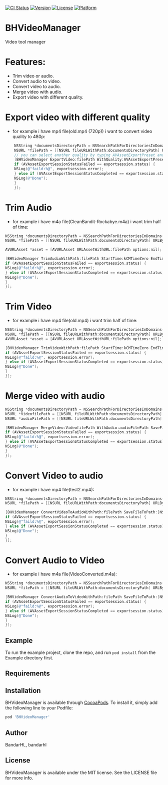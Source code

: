 
[![CI Status](https://img.shields.io/travis/BandarHL/BHVideoManager.svg?style=flat)](https://travis-ci.org/BandarHL/BHVideoManager)
[![Version](https://img.shields.io/cocoapods/v/BHVideoManager.svg?style=flat)](https://cocoapods.org/pods/BHVideoManager)
[![License](https://img.shields.io/cocoapods/l/BHVideoManager.svg?style=flat)](https://cocoapods.org/pods/BHVideoManager)
[![Platform](https://img.shields.io/cocoapods/p/BHVideoManager.svg?style=flat)](https://cocoapods.org/pods/BHVideoManager)

# BHVideoManager
Video tool manager

# Features:
- Trim video or audio.
- Convert audio to video.
- Convert video to audio.
- Merge video with audio.
- Export video with different quality.

# Export video with different quality
- for example i have mp4 file(old.mp4 (720p)) i want to convert video quality to 480p:
```objective-c
    NSString *documentsDirectoryPath = NSSearchPathForDirectoriesInDomains(NSDocumentDirectory, NSUserDomainMask, true)[0];
    NSURL *filePath = [[NSURL fileURLWithPath:documentsDirectoryPath] URLByAppendingPathComponent:@"old.mp4"];
    // you can select another quality by typing AVAssetExportPreset and xcode will show you :)
    [BHVideoManager ExportVideo:filePath WithQuality:AVAssetExportPreset640x480 SaveFileToPath:[NSURL fileURLWithPath:documentsDirectoryPath] TitleFile:@"videoExported" CompletionHandler:^(AVAssetExportSession *exportsession) {
    if (AVAssetExportSessionStatusFailed == exportsession.status) {
    NSLog(@"faild:%@", exportsession.error);
    } else if (AVAssetExportSessionStatusCompleted == exportsession.status) {
    NSLog(@"Done");
    }
    }];
```

# Trim Audio

- for example i have m4a file(CleanBandit-Rockabye.m4a) i want trim half of time:
 ``` objective-c
 NSString *documentsDirectoryPath = NSSearchPathForDirectoriesInDomains(NSDocumentDirectory, NSUserDomainMask, true)[0];
 NSURL *filePath = [[NSURL fileURLWithPath:documentsDirectoryPath] URLByAppendingPathComponent:@"CleanBandit-Rockabye.m4a"];
 
 AVURLAsset *asset = [AVURLAsset URLAssetWithURL:filePath options:nil];
 
 [BHVideoManager TrimAudioWithPath:filePath StartTime:kCMTimeZero EndTime:CMTimeMake(asset.duration.value /2, asset.duration.timescale) SaveFileToPath:[NSURL fileURLWithPath:documentsDirectoryPath] TitleFile:@"test" CompletionHandler:^(AVAssetExportSession *exportsession) {
 if (AVAssetExportSessionStatusFailed == exportsession.status) {
 NSLog(@"faild:%@", exportsession.error);
 } else if (AVAssetExportSessionStatusCompleted == exportsession.status) {
 NSLog(@"Done");
 }
 }];
```


# Trim Video

- for example i have mp4 file(old.mp4) i want trim half of time:
``` objective-c
NSString *documentsDirectoryPath = NSSearchPathForDirectoriesInDomains(NSDocumentDirectory, NSUserDomainMask, true)[0];
NSURL *filePath = [[NSURL fileURLWithPath:documentsDirectoryPath] URLByAppendingPathComponent:@"old.mp4"];
AVURLAsset *asset = [AVURLAsset URLAssetWithURL:filePath options:nil];

[BHVideoManager TrimVideoWithPath:filePath StartTime:kCMTimeZero EndTime:CMTimeMake(asset.duration.value/2, asset.duration.timescale) SaveFileToPath:[NSURL fileURLWithPath:documentsDirectoryPath] TitleFile:@"test2" CompletionHandler:^(AVAssetExportSession *exportsession) {
if (AVAssetExportSessionStatusFailed == exportsession.status) {
NSLog(@"faild:%@", exportsession.error);
} else if (AVAssetExportSessionStatusCompleted == exportsession.status) {
NSLog(@"Done");
}
}];
```

# Merge video with audio
``` objective-c
NSString *documentsDirectoryPath = NSSearchPathForDirectoriesInDomains(NSDocumentDirectory, NSUserDomainMask, true)[0];
NSURL *VideofilePath = [[NSURL fileURLWithPath:documentsDirectoryPath] URLByAppendingPathComponent:@"test2.mp4"];
NSURL *audioFilePath = [[NSURL fileURLWithPath:documentsDirectoryPath] URLByAppendingPathComponent:@"test.m4a"];

[BHVideoManager MergeVideo:VideofilePath WithAudio:audioFilePath SaveFileToPath:[NSURL fileURLWithPath:documentsDirectoryPath] TitleFile:@"VideoMerged" CompletionHandler:^(AVAssetExportSession *exportsession) {
if (AVAssetExportSessionStatusFailed == exportsession.status) {
NSLog(@"faild:%@", exportsession.error);
} else if (AVAssetExportSessionStatusCompleted == exportsession.status) {
NSLog(@"Done");
}
}];
```


# Convert Video to audio

- for example i have mp4 file(test2.mp4):
``` objective-c
NSString *documentsDirectoryPath = NSSearchPathForDirectoriesInDomains(NSDocumentDirectory, NSUserDomainMask, true)[0];
NSURL *filePath = [[NSURL fileURLWithPath:documentsDirectoryPath] URLByAppendingPathComponent:@"test2.mp4"];

[BHVideoManager ConvertVideoToAudioWithPath:filePath SaveFileToPath:[NSURL fileURLWithPath:documentsDirectoryPath] TitleFile:@"VideoConverted" CompletionHandler:^(AVAssetExportSession *exportsession) {
if (AVAssetExportSessionStatusFailed == exportsession.status) {
NSLog(@"faild:%@", exportsession.error);
} else if (AVAssetExportSessionStatusCompleted == exportsession.status) {
NSLog(@"Done");
}
}];
```

# Convert Audio to Video

- for example i have m4a file(VideoConverted.m4a):
``` objective-c
NSString *documentsDirectoryPath = NSSearchPathForDirectoriesInDomains(NSDocumentDirectory, NSUserDomainMask, true)[0];
NSURL *filePath = [[NSURL fileURLWithPath:documentsDirectoryPath] URLByAppendingPathComponent:@"VideoConverted.m4a"];

[BHVideoManager ConvertAudioToVideoWithPath:filePath SaveFileToPath:[NSURL fileURLWithPath:documentsDirectoryPath] TitleFile:@"AudioConverted" CompletionHandler:^(AVAssetExportSession *exportsession) {
if (AVAssetExportSessionStatusFailed == exportsession.status) {
NSLog(@"faild:%@", exportsession.error);
} else if (AVAssetExportSessionStatusCompleted == exportsession.status) {
NSLog(@"Done");
}
}];
```
## Example

To run the example project, clone the repo, and run `pod install` from the Example directory first.

## Requirements

## Installation

BHVideoManager is available through [CocoaPods](https://cocoapods.org). To install
it, simply add the following line to your Podfile:

```ruby
pod 'BHVideoManager'
```

## Author

BandarHL, bandarhl

## License

BHVideoManager is available under the MIT license. See the LICENSE file for more info.

